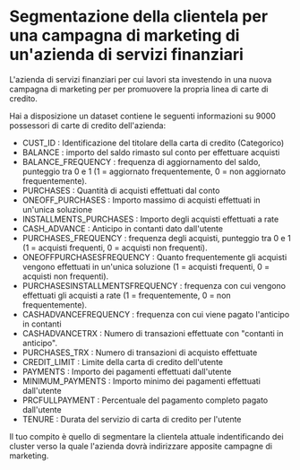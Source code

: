 # Segmentazione della clientela per una campagna di marketing di un'azienda di servizi finanziari

L'azienda di servizi finanziari per cui lavori sta investendo in una nuova campagna di marketing per per promuovere la propria linea di carte di credito.

Hai a disposizione un dataset contiene le seguenti informazioni su 9000 possessori di carte di credito dell'azienda:

 - CUST_ID : Identificazione del titolare della carta di credito (Categorico)
 - BALANCE : importo del saldo rimasto sul conto per effettuare acquisti
 - BALANCE_FREQUENCY : frequenza di aggiornamento del saldo, punteggio tra 0 e 1 (1 = aggiornato frequentemente, 0 = non aggiornato frequentemente).
 - PURCHASES : Quantità di acquisti effettuati dal conto
 - ONEOFF_PURCHASES : Importo massimo di acquisti effettuati in un'unica soluzione
 - INSTALLMENTS_PURCHASES : Importo degli acquisti effettuati a rate
 - CASH_ADVANCE : Anticipo in contanti dato dall'utente
 - PURCHASES_FREQUENCY : frequenza degli acquisti, punteggio tra 0 e 1 (1 = acquisti frequenti, 0 = acquisti non frequenti).
 - ONEOFFPURCHASESFREQUENCY : Quanto frequentemente gli acquisti vengono effettuati in un'unica soluzione (1 = acquisti frequenti, 0 = acquisti non frequenti).
 - PURCHASESINSTALLMENTSFREQUENCY : frequenza con cui vengono effettuati gli acquisti a rate (1 = frequentemente, 0 = non frequentemente).
 - CASHADVANCEFREQUENCY : frequenza con cui viene pagato l'anticipo in contanti
 - CASHADVANCETRX : Numero di transazioni effettuate con "contanti in anticipo".
 - PURCHASES_TRX : Numero di transazioni di acquisto effettuate
 - CREDIT_LIMIT : Limite della carta di credito dell'utente
 - PAYMENTS  : Importo dei pagamenti effettuati dall'utente
 - MINIMUM_PAYMENTS : Importo minimo dei pagamenti effettuati dall'utente
 - PRCFULLPAYMENT : Percentuale del pagamento completo pagato dall'utente
 - TENURE : Durata del servizio di carta di credito per l'utente

 Il tuo compito è quello di segmentare la clientela attuale indentificando dei cluster verso la quale l'azienda dovrà indirizzare apposite campagne di marketing.

